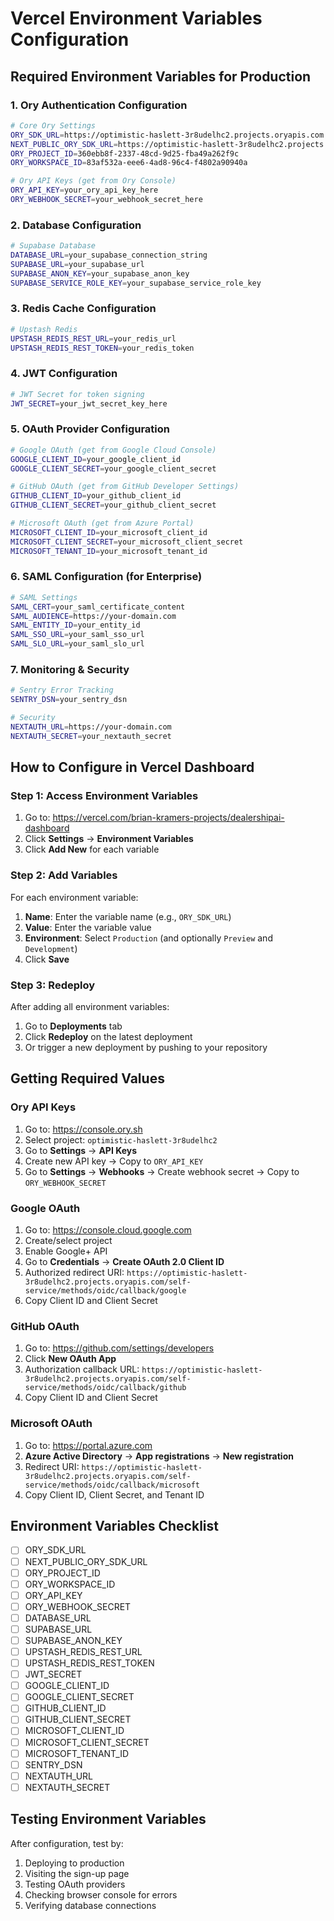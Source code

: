 # Vercel Environment Variables Configuration

## Required Environment Variables for Production

### 1. Ory Authentication Configuration
```bash
# Core Ory Settings
ORY_SDK_URL=https://optimistic-haslett-3r8udelhc2.projects.oryapis.com
NEXT_PUBLIC_ORY_SDK_URL=https://optimistic-haslett-3r8udelhc2.projects.oryapis.com
ORY_PROJECT_ID=360ebb8f-2337-48cd-9d25-fba49a262f9c
ORY_WORKSPACE_ID=83af532a-eee6-4ad8-96c4-f4802a90940a

# Ory API Keys (get from Ory Console)
ORY_API_KEY=your_ory_api_key_here
ORY_WEBHOOK_SECRET=your_webhook_secret_here
```

### 2. Database Configuration
```bash
# Supabase Database
DATABASE_URL=your_supabase_connection_string
SUPABASE_URL=your_supabase_url
SUPABASE_ANON_KEY=your_supabase_anon_key
SUPABASE_SERVICE_ROLE_KEY=your_supabase_service_role_key
```

### 3. Redis Cache Configuration
```bash
# Upstash Redis
UPSTASH_REDIS_REST_URL=your_redis_url
UPSTASH_REDIS_REST_TOKEN=your_redis_token
```

### 4. JWT Configuration
```bash
# JWT Secret for token signing
JWT_SECRET=your_jwt_secret_key_here
```

### 5. OAuth Provider Configuration
```bash
# Google OAuth (get from Google Cloud Console)
GOOGLE_CLIENT_ID=your_google_client_id
GOOGLE_CLIENT_SECRET=your_google_client_secret

# GitHub OAuth (get from GitHub Developer Settings)
GITHUB_CLIENT_ID=your_github_client_id
GITHUB_CLIENT_SECRET=your_github_client_secret

# Microsoft OAuth (get from Azure Portal)
MICROSOFT_CLIENT_ID=your_microsoft_client_id
MICROSOFT_CLIENT_SECRET=your_microsoft_client_secret
MICROSOFT_TENANT_ID=your_microsoft_tenant_id
```

### 6. SAML Configuration (for Enterprise)
```bash
# SAML Settings
SAML_CERT=your_saml_certificate_content
SAML_AUDIENCE=https://your-domain.com
SAML_ENTITY_ID=your_entity_id
SAML_SSO_URL=your_saml_sso_url
SAML_SLO_URL=your_saml_slo_url
```

### 7. Monitoring & Security
```bash
# Sentry Error Tracking
SENTRY_DSN=your_sentry_dsn

# Security
NEXTAUTH_URL=https://your-domain.com
NEXTAUTH_SECRET=your_nextauth_secret
```

## How to Configure in Vercel Dashboard

### Step 1: Access Environment Variables
1. Go to: https://vercel.com/brian-kramers-projects/dealershipai-dashboard
2. Click **Settings** → **Environment Variables**
3. Click **Add New** for each variable

### Step 2: Add Variables
For each environment variable:
1. **Name**: Enter the variable name (e.g., `ORY_SDK_URL`)
2. **Value**: Enter the variable value
3. **Environment**: Select `Production` (and optionally `Preview` and `Development`)
4. Click **Save**

### Step 3: Redeploy
After adding all environment variables:
1. Go to **Deployments** tab
2. Click **Redeploy** on the latest deployment
3. Or trigger a new deployment by pushing to your repository

## Getting Required Values

### Ory API Keys
1. Go to: https://console.ory.sh
2. Select project: `optimistic-haslett-3r8udelhc2`
3. Go to **Settings** → **API Keys**
4. Create new API key → Copy to `ORY_API_KEY`
5. Go to **Settings** → **Webhooks** → Create webhook secret → Copy to `ORY_WEBHOOK_SECRET`

### Google OAuth
1. Go to: https://console.cloud.google.com
2. Create/select project
3. Enable Google+ API
4. Go to **Credentials** → **Create OAuth 2.0 Client ID**
5. Authorized redirect URI: `https://optimistic-haslett-3r8udelhc2.projects.oryapis.com/self-service/methods/oidc/callback/google`
6. Copy Client ID and Client Secret

### GitHub OAuth
1. Go to: https://github.com/settings/developers
2. Click **New OAuth App**
3. Authorization callback URL: `https://optimistic-haslett-3r8udelhc2.projects.oryapis.com/self-service/methods/oidc/callback/github`
4. Copy Client ID and Client Secret

### Microsoft OAuth
1. Go to: https://portal.azure.com
2. **Azure Active Directory** → **App registrations** → **New registration**
3. Redirect URI: `https://optimistic-haslett-3r8udelhc2.projects.oryapis.com/self-service/methods/oidc/callback/microsoft`
4. Copy Client ID, Client Secret, and Tenant ID

## Environment Variables Checklist

- [ ] ORY_SDK_URL
- [ ] NEXT_PUBLIC_ORY_SDK_URL
- [ ] ORY_PROJECT_ID
- [ ] ORY_WORKSPACE_ID
- [ ] ORY_API_KEY
- [ ] ORY_WEBHOOK_SECRET
- [ ] DATABASE_URL
- [ ] SUPABASE_URL
- [ ] SUPABASE_ANON_KEY
- [ ] UPSTASH_REDIS_REST_URL
- [ ] UPSTASH_REDIS_REST_TOKEN
- [ ] JWT_SECRET
- [ ] GOOGLE_CLIENT_ID
- [ ] GOOGLE_CLIENT_SECRET
- [ ] GITHUB_CLIENT_ID
- [ ] GITHUB_CLIENT_SECRET
- [ ] MICROSOFT_CLIENT_ID
- [ ] MICROSOFT_CLIENT_SECRET
- [ ] MICROSOFT_TENANT_ID
- [ ] SENTRY_DSN
- [ ] NEXTAUTH_URL
- [ ] NEXTAUTH_SECRET

## Testing Environment Variables

After configuration, test by:
1. Deploying to production
2. Visiting the sign-up page
3. Testing OAuth providers
4. Checking browser console for errors
5. Verifying database connections
